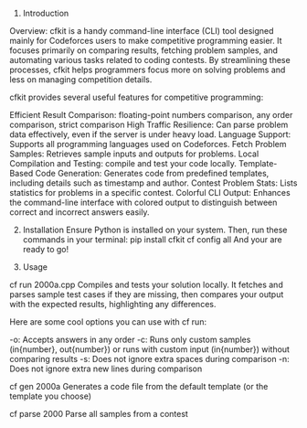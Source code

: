 1. Introduction

Overview: 
cfkit is a handy command-line interface (CLI) tool designed mainly for Codeforces users to make competitive programming easier. It focuses primarily on comparing results, fetching problem samples, and automating various tasks related to coding contests. By streamlining these processes, cfkit helps programmers focus more on solving problems and less on managing competition details.

cfkit provides several useful features for competitive programming:

Efficient Result Comparison: floating-point numbers comparison, any order comparison, strict comparison
High Traffic Resilience: Can parse problem data effectively, even if the server is under heavy load.
Language Support: Supports all programming languages used on Codeforces.
Fetch Problem Samples: Retrieves sample inputs and outputs for problems.
Local Compilation and Testing: compile and test your code locally.
Template-Based Code Generation: Generates code from predefined templates, including details such as timestamp and author.
Contest Problem Stats: Lists statistics for problems in a specific contest.
Colorful CLI Output: Enhances the command-line interface with colored output to distinguish between correct and incorrect answers easily.

2. Installation
Ensure Python is installed on your system. Then, run these commands in your terminal:
pip install cfkit
cf config all
And your are ready to go!

3. Usage

cf run 2000a.cpp   Compiles and tests your solution locally.
                   It fetches and parses sample test cases if they are missing,
                   then compares your output with the expected results,
                   highlighting any differences.

Here are some cool options you can use with cf run:

-o: Accepts answers in any order
-c: Runs only custom samples (in{number}, out{number}) or runs with custom input (in{number}) without comparing results
-s: Does not ignore extra spaces during comparison
-n: Does not ignore extra new lines during comparison

cf gen 2000a  Generates a code file from the default template (or the template you choose)

cf parse 2000    Parse all samples from a contest


